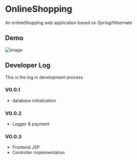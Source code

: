 # OnlineShopping
An onlineShopping web application based on Spring/Hibernate
## Demo
![image](https://github.com/TFDU/TwitchPlus/blob/main/demo/TwitchPlus.gif)
## Developer Log
This is the log in development process
### V0.0.1
* database initialization
### V0.0.2
* Logger & payment
### V0.0.3
* Frontend JSP
* Controller implementation
